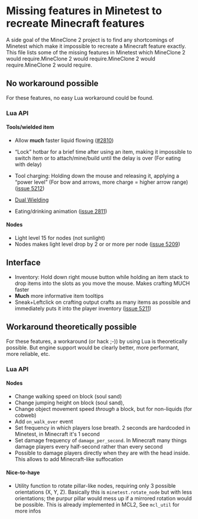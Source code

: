 # Missing features in Minetest to recreate Minecraft features

A side goal of the MineClone 2 project is to find any shortcomings of Minetest which make it impossible to recreate a Minecraft feature exactly.
This file lists some of the missing features in Minetest which MineClone 2 would require.MineClone 2 would require.MineClone 2 would require.MineClone 2 would require.

## No workaround possible
For these features, no easy Lua workaround could be found.

### Lua API
#### Tools/wielded item
- Allow **much** faster liquid flowing ([#2810](https://github.com/minetest/minetest/issues/2810))

- “Lock” hotbar for a brief time after using an item, making it impossible to switch item or to attach/mine/build until the delay is over (For eating with delay)
- Tool charging: Holding down the mouse and releasing it, applying a “power level” (For bow and arrows, more charge = higher arrow range) ([issue 5212](https://github.com/minetest/minetest/issues/5212))
- [Dual Wielding](http://minecraft.gamepedia.com/Dual_wield)
- Eating/drinking animation ([issue 2811](https://github.com/minetest/minetest/issues/2811))

#### Nodes
- Light level 15 for nodes (not sunlight)
- Nodes makes light level drop by 2 or or more per node ([issue 5209](https://github.com/minetest/minetest/issues/5209))

## Interface
- Inventory: Hold down right mouse button while holding an item stack to drop items into the slots as you move the mouse. Makes crafting MUCH faster
- **Much** more informative item tooltips
- Sneak+Leftclick on crafting output crafts as many items as possible and immediately puts it into the player inventory ([issue 5211](https://github.com/minetest/minetest/issues/5211))

## Workaround theoretically possible
For these features, a workaround (or hack ;-)) by using Lua is theoretically possible. But engine support would be clearly better, more performant, more reliable, etc.

### Lua API
#### Nodes
- Change walking speed on block (soul sand)
- Change jumping height on block (soul sand), 
- Change object movement speed *through* a block, but for non-liquids (for cobweb)
- Add `on_walk_over` event
- Set frequency in which players lose breath. 2 seconds are hardcoded in Minetest, in Minecraft it's 1 second
- Set damage frequency of `damage_per_second`. In Minecraft many things damage players every half-second rather than every second
- Possible to damage players directly when they are with the head inside. This allows to add Minecraft-like suffocation

#### Nice-to-haye
- Utility function to rotate pillar-like nodes, requiring only 3 possible orientations (X, Y, Z). Basically this is `minetest.rotate_node` but with less orientations; the purpur pillar would mess up if a mirrored rotation would be possible. This is already implemented in MCL2, See `mcl_util` for more infos
